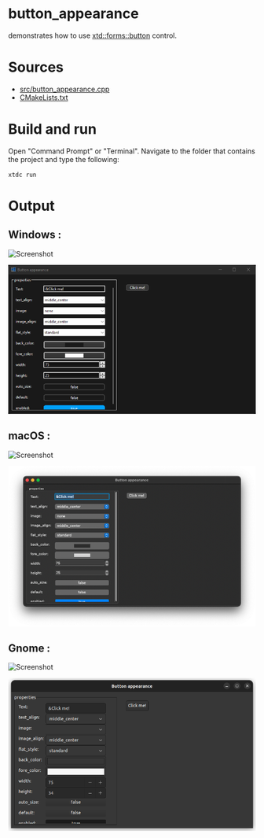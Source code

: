 # button_appearance

demonstrates how to use [xtd::forms::button](../../../../src/xtd.forms/include/xtd/forms/button.h) control.

# Sources

* [src/button_appearance.cpp](src/button_appearance.cpp)
* [CMakeLists.txt](CMakeLists.txt)

# Build and run

Open "Command Prompt" or "Terminal". Navigate to the folder that contains the project and type the following:

```shell
xtdc run
```

# Output

## Windows :

![Screenshot](../../../../docs/pictures/examples/demos/button_appearance_w.png)

![Screenshot](../../../../docs/pictures/examples/demos/button_appearance_wd.png)

## macOS :

![Screenshot](../../../../docs/pictures/examples/demos/button_appearance_m.png)

![Screenshot](../../../../docs/pictures/examples/demos/button_appearance_md.png)

## Gnome :

![Screenshot](../../../../docs/pictures/examples/demos/button_appearance_g.png)

![Screenshot](../../../../docs/pictures/examples/demos/button_appearance_gd.png)
